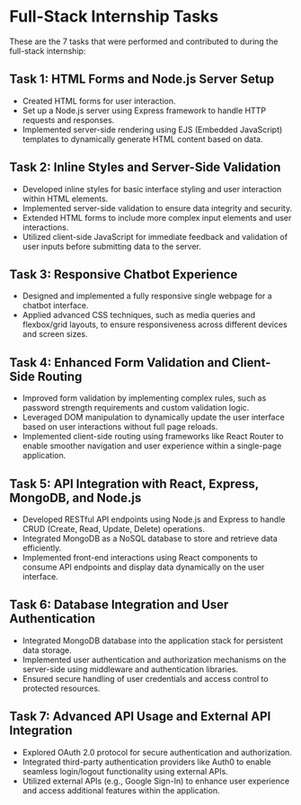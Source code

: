 # Full-Stack Internship Tasks

These are the 7 tasks that were performed and contributed to during the full-stack internship:

## Task 1: HTML Forms and Node.js Server Setup
- Created HTML forms for user interaction.
- Set up a Node.js server using Express framework to handle HTTP requests and responses.
- Implemented server-side rendering using EJS (Embedded JavaScript) templates to dynamically generate HTML content based on data.

## Task 2: Inline Styles and Server-Side Validation
- Developed inline styles for basic interface styling and user interaction within HTML elements.
- Implemented server-side validation to ensure data integrity and security.
- Extended HTML forms to include more complex input elements and user interactions.
- Utilized client-side JavaScript for immediate feedback and validation of user inputs before submitting data to the server.

## Task 3: Responsive Chatbot Experience
- Designed and implemented a fully responsive single webpage for a chatbot interface.
- Applied advanced CSS techniques, such as media queries and flexbox/grid layouts, to ensure responsiveness across different devices and screen sizes.

## Task 4: Enhanced Form Validation and Client-Side Routing
- Improved form validation by implementing complex rules, such as password strength requirements and custom validation logic.
- Leveraged DOM manipulation to dynamically update the user interface based on user interactions without full page reloads.
- Implemented client-side routing using frameworks like React Router to enable smoother navigation and user experience within a single-page application.

## Task 5: API Integration with React, Express, MongoDB, and Node.js
- Developed RESTful API endpoints using Node.js and Express to handle CRUD (Create, Read, Update, Delete) operations.
- Integrated MongoDB as a NoSQL database to store and retrieve data efficiently.
- Implemented front-end interactions using React components to consume API endpoints and display data dynamically on the user interface.

## Task 6: Database Integration and User Authentication
- Integrated MongoDB database into the application stack for persistent data storage.
- Implemented user authentication and authorization mechanisms on the server-side using middleware and authentication libraries.
- Ensured secure handling of user credentials and access control to protected resources.

## Task 7: Advanced API Usage and External API Integration
- Explored OAuth 2.0 protocol for secure authentication and authorization.
- Integrated third-party authentication providers like Auth0 to enable seamless login/logout functionality using external APIs.
- Utilized external APIs (e.g., Google Sign-In) to enhance user experience and access additional features within the application.
